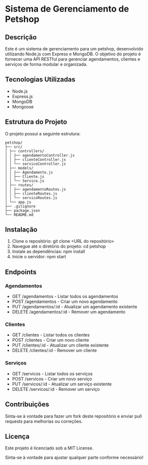 # Sistema de Gerenciamento de Petshop

## Descrição

Este é um sistema de gerenciamento para um petshop, desenvolvido utilizando Node.js com Express e MongoDB. O objetivo do projeto é fornecer uma API RESTful para gerenciar agendamentos, clientes e serviços de forma modular e organizada.

## Tecnologias Utilizadas

- Node.js
- Express.js
- MongoDB
- Mongoose

## Estrutura do Projeto

O projeto possui a seguinte estrutura:
```
petshop/
├── src/
│ ├── controllers/
│ │ ├── agendamentoController.js
│ │ ├── clienteController.js
│ │ └── servicoController.js
│ ├── models/
│ │ ├── Agendamento.js
│ │ ├── Cliente.js
│ │ └── Servico.js
│ ├── routes/
│ │ ├── agendamentoRoutes.js
│ │ ├── clienteRoutes.js
│ │ └── servicoRoutes.js
│ └── app.js
├── .gitignore
├── package.json
└── README.md
```

## Instalação

1. Clone o repositório: git clone <URL do repositório>
2. Navegue até o diretório do projeto: cd petshop
3. Instale as dependências: npm install
4. Inicie o servidor: npm start

## Endpoints

### Agendamentos

- GET /agendamentos - Listar todos os agendamentos
- POST /agendamentos - Criar um novo agendamento
- PUT /agendamentos/:id - Atualizar um agendamento existente
- DELETE /agendamentos/:id - Remover um agendamento

### Clientes

- GET /clientes - Listar todos os clientes
- POST /clientes - Criar um novo cliente
- PUT /clientes/:id - Atualizar um cliente existente
- DELETE /clientes/:id - Remover um cliente

### Serviços

- GET /servicos - Listar todos os serviços
- POST /servicos - Criar um novo serviço
- PUT /servicos/:id - Atualizar um serviço existente
- DELETE /servicos/:id - Remover um serviço

## Contribuições

Sinta-se à vontade para fazer um fork deste repositório e enviar pull requests para melhorias ou correções.

## Licença

Este projeto é licenciado sob a MIT License.

Sinta-se à vontade para ajustar qualquer parte conforme necessário!
